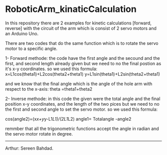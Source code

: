 # RoboticArm_kinaticCalculation

In this repository there are 2 examples for kinetic calculations [forward, reverse] with the circuit of the arm which is consist of 2 servo motors
and an Arduino Uno.


There are two codes that do the same function which is to rotate the servo motor to a specific  angle.

1- Forward methode: the code have the first angle and the secound and the first, and second length already given but we need to no the final postion as it's x-y coordinates. so we used this formula: 
x=L1cos(theta1)+L2cos(theta2+theta1)
y=L1sin(theta1)+L2sin(theta2+theta1)

and we know that the final angle which is the angle of the hole arm with respect to the x-axis:
theta =theta1+theta2



2- Inverse methode: in this code the given were the total angle and the final position x-y coordinates, and the length of the two pices but we need to no the first and second angle to set the servo motor. so we used this formula: 

cos(angle2)=(x*x+y*y-L1*L1)/(2L1*L2)
angle1= Totalangle -angle2

remmber that all the trigonometric functions accept the angle in radian and the servo motor rotate in degree.

____
Arthur: Sereen Bahdad.
